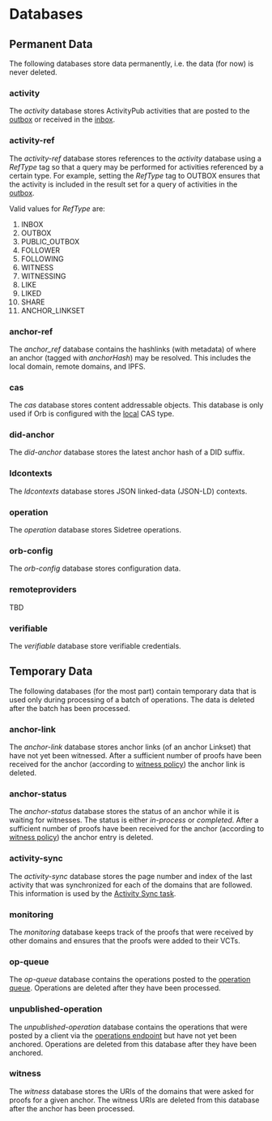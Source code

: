 # Databases

## Permanent Data

The following databases store data permanently, i.e. the data (for now) is never deleted.

### activity

The _activity_ database stores ActivityPub activities that are posted to the
[outbox](restendpoints/activitypub.html#outbox) or received in the
[inbox](restendpoints/activitypub.html#inbox).

### activity-ref

The _activity-ref_ database stores references to the _activity_ database using a _RefType_ tag so that
a query may be performed for activities referenced by a certain type. For example, setting the _RefType_
tag to OUTBOX ensures that the activity is included in the result set for a query of activities
in the [outbox](restendpoints/activitypub.html#outbox).

Valid values for _RefType_ are:
1) INBOX
2) OUTBOX
3) PUBLIC_OUTBOX
4) FOLLOWER
5) FOLLOWING
6) WITNESS
7) WITNESSING
8) LIKE
9) LIKED
10) SHARE
11) ANCHOR_LINKSET

### anchor-ref

The _anchor_ref_ database contains the hashlinks (with metadata) of where an anchor
(tagged with _anchorHash_) may be resolved. This includes the local domain, remote domains, and IPFS.

### cas

The _cas_ database stores content addressable objects. This database is only used if Orb is configured
with the [local](parameters.html#cas-type) CAS type.

### did-anchor

The _did-anchor_ database stores the latest anchor hash of a DID suffix.

### ldcontexts

The _ldcontexts_ database stores JSON linked-data (JSON-LD) contexts.

### operation

The _operation_ database stores Sidetree operations.

### orb-config

The _orb-config_ database stores configuration data.

### remoteproviders

TBD

### verifiable

The _verifiable_ database store verifiable credentials.

## Temporary Data

The following databases (for the most part) contain temporary data that is used only during processing
of a batch of operations. The data is deleted after the batch has been processed.

### anchor-link

The _anchor-link_ database stores anchor links (of an anchor Linkset) that have not yet been witnessed.
After a sufficient number of proofs have been received for the anchor (according to
[witness policy](witnesspolicy.html#witness-policy)) the anchor link is deleted.

### anchor-status

The _anchor-status_ database stores the status of an anchor while it is waiting for witnesses.
The status is either _in-process_ or _completed_. After a sufficient number of proofs have been
received for the anchor (according to [witness policy](witnesspolicy.html#witness-policy)) the
anchor entry is deleted.

### activity-sync

The _activity-sync_ database stores the page number and index of the last activity
that was synchronized for each of the domains that are followed. This information is used by the
[Activity Sync task](onboardrecover.html#activity-sync-task).

### monitoring

The _monitoring_ database keeps track of the proofs that were received by other domains and ensures
that the proofs were added to their VCTs.

### op-queue

The _op-queue_ database contains the operations posted to the [operation queue](batchwriter.html#operation-queue).
Operations are deleted after they have been processed.

### unpublished-operation

The _unpublished-operation_ database contains the operations that were posted by a client via the
[operations endpoint](restendpoints/sidetree.html#operations) but have not yet been anchored.
Operations are deleted from this database after they have been anchored.

### witness

The _witness_ database stores the URIs of the domains that were asked for proofs for a given anchor.
The witness URIs are deleted from this database after the anchor has been processed.
